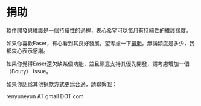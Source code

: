 # 捐助

軟件開發與維護是一個持續性的過程，衷心希望可以每月有持續性的維護額度。

如果你喜歡Easer，有心看到其良好發展，望考慮一下[捐助](https://salt.bountysource.com/teams/easer)。無論額度是多少，我都衷心表示感謝。

如果你覺得Easer還欠缺某個功能，並且願意支持其優先開發，請考慮增加一個（Bouty） Issue。

如果你認爲其他捐款方式更爲合適，請聯繫我：

renyuneyun AT gmail DOT com